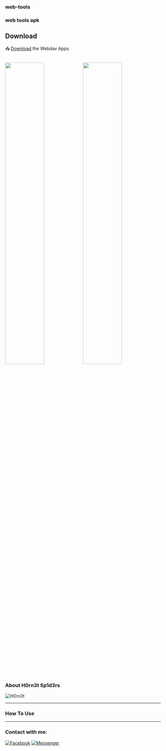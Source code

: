 ### web-tools
### web tools apk

<h2>Download</h2>

📥 <a href="https://github.com/H0rn3t-Sp1d3rs/Webdav-Apps/blob/main/Webdav.apk?raw=true">Download</a> the Webdav Apps.
<br><br>

<img src="https://user-images.githubusercontent.com/97798085/155152405-47a889d9-af0f-4092-88a5-5587a7ae517b.png" height="50%" width="50%"/><img src="https://user-images.githubusercontent.com/97798085/155151983-5e94e753-2dc2-4db6-9e1e-211949ae48c3.png" height="50%" width="50%"/>


<br>
<h3>About H0rn3t Sp1d3rs</h3>

![H0rn3t](https://user-images.githubusercontent.com/97798085/155151052-39565ba2-aae0-4c75-9c72-2b7643d817f0.png)



<hr>
<h3>How To Use</H3>

<hr>
<h3 align="left">Contact with me:</h3>
<p align="left">
<a href="https://www.facebook.com/H0rn3t.Sp1d3rs"><img title="Facebook" src="https://img.shields.io/badge/Facebook-red?style=for-the-badge&logo=facebook"></a>
<a href="https://www.facebook.com/call.me.H0rn3t.Sp1d3rs"><img title="Messenger" src="https://img.shields.io/badge/Messenger-red?style=for-the-badge&logo=messenger"></a>



